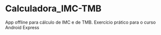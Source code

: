 # Calculadora_IMC-TMB
App offline para cálculo de IMC e de TMB. Exercício prático para o curso Android Express
